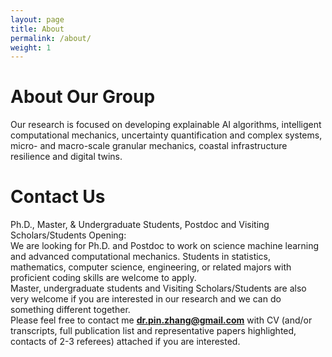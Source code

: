 ```yaml
---
layout: page
title: About
permalink: /about/
weight: 1
---
```

# About Our Group

Our research is focused on developing explainable AI algorithms, intelligent computational mechanics, uncertainty quantification and complex systems, micro- and macro-scale granular mechanics, coastal infrastructure resilience and digital twins.

# Contact Us

Ph.D., Master, & Undergraduate Students, Postdoc and Visiting Scholars/Students Opening:  
We are looking for Ph.D. and Postdoc to work on science machine learning and advanced computational mechanics. Students in statistics, mathematics, computer science, engineering, or related majors with proficient coding skills are welcome to apply.  
Master, undergraduate students and Visiting Scholars/Students are also very welcome if you are interested in our research and we can do something different together.  
Please feel free to contact me **dr.pin.zhang@gmail.com** with CV (and/or transcripts, full publication list and representative papers highlighted, contacts of 2-3 referees) attached if you are interested.
